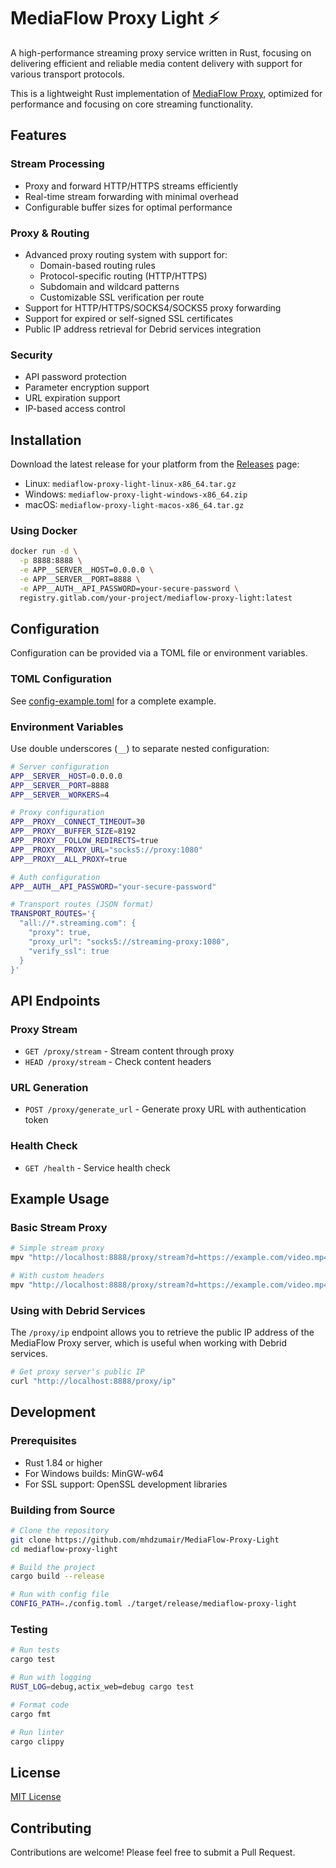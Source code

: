 # MediaFlow Proxy Light ⚡️ 

A high-performance streaming proxy service written in Rust, focusing on delivering efficient and reliable media content delivery with support for various transport protocols.

This is a lightweight Rust implementation of [MediaFlow Proxy](https://github.com/mhdzumair/mediaflow-proxy), optimized for performance and focusing on core streaming functionality.

## Features

### Stream Processing
- Proxy and forward HTTP/HTTPS streams efficiently
- Real-time stream forwarding with minimal overhead
- Configurable buffer sizes for optimal performance

### Proxy & Routing
- Advanced proxy routing system with support for:
  - Domain-based routing rules
  - Protocol-specific routing (HTTP/HTTPS)
  - Subdomain and wildcard patterns
  - Customizable SSL verification per route
- Support for HTTP/HTTPS/SOCKS4/SOCKS5 proxy forwarding
- Support for expired or self-signed SSL certificates
- Public IP address retrieval for Debrid services integration

### Security
- API password protection
- Parameter encryption support
- URL expiration support
- IP-based access control

## Installation

Download the latest release for your platform from the [Releases](https://gitlab.com/mhdzumair/mediaflow-proxy-light/-/releases) page:

- Linux: `mediaflow-proxy-light-linux-x86_64.tar.gz`
- Windows: `mediaflow-proxy-light-windows-x86_64.zip`
- macOS: `mediaflow-proxy-light-macos-x86_64.tar.gz`

### Using Docker

```bash
docker run -d \
  -p 8888:8888 \
  -e APP__SERVER__HOST=0.0.0.0 \
  -e APP__SERVER__PORT=8888 \
  -e APP__AUTH__API_PASSWORD=your-secure-password \
  registry.gitlab.com/your-project/mediaflow-proxy-light:latest
```

## Configuration

Configuration can be provided via a TOML file or environment variables.

### TOML Configuration
See [config-example.toml](/config-example.toml) for a complete example.

### Environment Variables

Use double underscores (`__`) to separate nested configuration:

```bash
# Server configuration
APP__SERVER__HOST=0.0.0.0
APP__SERVER__PORT=8888
APP__SERVER__WORKERS=4

# Proxy configuration
APP__PROXY__CONNECT_TIMEOUT=30
APP__PROXY__BUFFER_SIZE=8192
APP__PROXY__FOLLOW_REDIRECTS=true
APP__PROXY__PROXY_URL="socks5://proxy:1080"
APP__PROXY__ALL_PROXY=true

# Auth configuration
APP__AUTH__API_PASSWORD="your-secure-password"

# Transport routes (JSON format)
TRANSPORT_ROUTES='{
  "all://*.streaming.com": {
    "proxy": true,
    "proxy_url": "socks5://streaming-proxy:1080",
    "verify_ssl": true
  }
}'
```


## API Endpoints

### Proxy Stream
- `GET /proxy/stream` - Stream content through proxy
- `HEAD /proxy/stream` - Check content headers

### URL Generation
- `POST /proxy/generate_url` - Generate proxy URL with authentication token

### Health Check
- `GET /health` - Service health check

## Example Usage

### Basic Stream Proxy

```bash
# Simple stream proxy
mpv "http://localhost:8888/proxy/stream?d=https://example.com/video.mp4&api_password=your_password"

# With custom headers
mpv "http://localhost:8888/proxy/stream?d=https://example.com/video.mp4&h_referer=https://example.com&h_origin=https://example.com&api_password=your_password"
```

### Using with Debrid Services

The `/proxy/ip` endpoint allows you to retrieve the public IP address of the MediaFlow Proxy server, which is useful when working with Debrid services.

```bash
# Get proxy server's public IP
curl "http://localhost:8888/proxy/ip"
```

## Development

### Prerequisites

- Rust 1.84 or higher
- For Windows builds: MinGW-w64
- For SSL support: OpenSSL development libraries

### Building from Source

```bash
# Clone the repository
git clone https://github.com/mhdzumair/MediaFlow-Proxy-Light
cd mediaflow-proxy-light

# Build the project
cargo build --release

# Run with config file
CONFIG_PATH=./config.toml ./target/release/mediaflow-proxy-light
```

### Testing

```bash
# Run tests
cargo test

# Run with logging
RUST_LOG=debug,actix_web=debug cargo test

# Format code
cargo fmt

# Run linter
cargo clippy
```

## License

[MIT License](LICENSE)

## Contributing

Contributions are welcome! Please feel free to submit a Pull Request.
